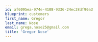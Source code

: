 ```yaml
---
id: af6095ea-974e-4108-9336-24ec38df90a3
blueprint: customers
first_name: Gregor
last_name: Nose
email: grega.nose25@gmail.com
title: 'Gregor Nose'
---
```


